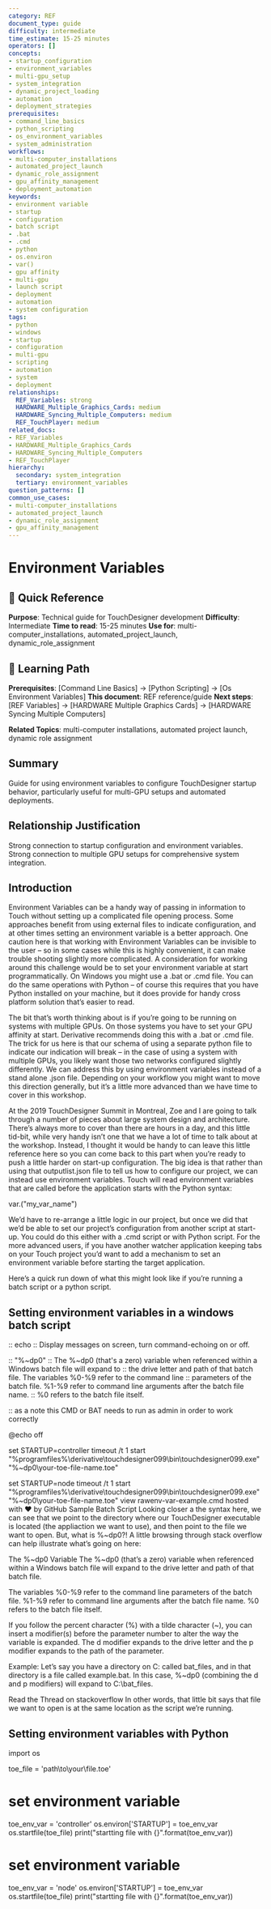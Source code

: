 ```yaml
---
category: REF
document_type: guide
difficulty: intermediate
time_estimate: 15-25 minutes
operators: []
concepts:
- startup_configuration
- environment_variables
- multi-gpu_setup
- system_integration
- dynamic_project_loading
- automation
- deployment_strategies
prerequisites:
- command_line_basics
- python_scripting
- os_environment_variables
- system_administration
workflows:
- multi-computer_installations
- automated_project_launch
- dynamic_role_assignment
- gpu_affinity_management
- deployment_automation
keywords:
- environment variable
- startup
- configuration
- batch script
- .bat
- .cmd
- python
- os.environ
- var()
- gpu affinity
- multi-gpu
- launch script
- deployment
- automation
- system configuration
tags:
- python
- windows
- startup
- configuration
- multi-gpu
- scripting
- automation
- system
- deployment
relationships:
  REF_Variables: strong
  HARDWARE_Multiple_Graphics_Cards: medium
  HARDWARE_Syncing_Multiple_Computers: medium
  REF_TouchPlayer: medium
related_docs:
- REF_Variables
- HARDWARE_Multiple_Graphics_Cards
- HARDWARE_Syncing_Multiple_Computers
- REF_TouchPlayer
hierarchy:
  secondary: system_integration
  tertiary: environment_variables
question_patterns: []
common_use_cases:
- multi-computer_installations
- automated_project_launch
- dynamic_role_assignment
- gpu_affinity_management
---
```


# Environment Variables

<!-- TD-META
category: REF
document_type: guide
operators: []
concepts: [startup_configuration, environment_variables, multi-gpu_setup, system_integration, dynamic_project_loading, automation, deployment_strategies]
prerequisites: [command_line_basics, python_scripting, os_environment_variables, system_administration]
workflows: [multi-computer_installations, automated_project_launch, dynamic_role_assignment, gpu_affinity_management, deployment_automation]
related: [REF_Variables, HARDWARE_Multiple_Graphics_Cards, HARDWARE_Syncing_Multiple_Computers, REF_TouchPlayer]
relationships: {
  "REF_Variables": "strong", 
  "HARDWARE_Multiple_Graphics_Cards": "medium", 
  "HARDWARE_Syncing_Multiple_Computers": "medium",
  "REF_TouchPlayer": "medium"
}
hierarchy:
  primary: "fundamentals"
  secondary: "system_integration"
  tertiary: "environment_variables"
keywords: [environment variable, startup, configuration, batch script, .bat, .cmd, python, os.environ, var(), gpu affinity, multi-gpu, launch script, deployment, automation, system configuration]
tags: [python, windows, startup, configuration, multi-gpu, scripting, automation, system, deployment]
TD-META -->

## 🎯 Quick Reference

**Purpose**: Technical guide for TouchDesigner development
**Difficulty**: Intermediate
**Time to read**: 15-25 minutes
**Use for**: multi-computer_installations, automated_project_launch, dynamic_role_assignment

## 🔗 Learning Path

**Prerequisites**: [Command Line Basics] → [Python Scripting] → [Os Environment Variables]
**This document**: REF reference/guide
**Next steps**: [REF Variables] → [HARDWARE Multiple Graphics Cards] → [HARDWARE Syncing Multiple Computers]

**Related Topics**: multi-computer installations, automated project launch, dynamic role assignment

## Summary

Guide for using environment variables to configure TouchDesigner startup behavior, particularly useful for multi-GPU setups and automated deployments.

## Relationship Justification

Strong connection to startup configuration and environment variables. Strong connection to multiple GPU setups for comprehensive system integration.

## Introduction

Environment Variables can be a handy way of passing in information to Touch without setting up a complicated file opening process. Some approaches benefit from using external files to indicate configuration, and at other times setting an environment variable is a better approach. One caution here is that working with Environment Variables can be invisible to the user – so in some cases while this is highly convenient, it can make trouble shooting slightly more complicated. A consideration for working around this challenge would be to set your environment variable at start programmatically. On Windows you might use a .bat or .cmd file. You can do the same operations with Python – of course this requires that you have Python installed on your machine, but it does provide for handy cross platform solution that’s easier to read.

The bit that’s worth thinking about is if you’re going to be running on systems with multiple GPUs. On those systems you have to set your GPU affinity at start. Derivative recommends doing this with a .bat or .cmd file. The trick for us here is that our schema of using a separate python file to indicate our indication will break – in the case of using a system with multiple GPUs, you likely want those two networks configured slightly differently. We can address this by using environment variables instead of a stand alone .json file. Depending on your workflow you might want to move this direction generally, but it’s a little more advanced than we have time to cover in this workshop.

At the 2019 TouchDesigner Summit in Montreal, Zoe and I are going to talk through a number of pieces about large system design and architecture. There’s always more to cover than there are hours in a day, and this little tid-bit, while very handy isn’t one that we have a lot of time to talk about at the workshop. Instead, I thought it would be handy to can leave this little reference here so you can come back to this part when you’re ready to push a little harder on start-up configuration. The big idea is that rather than using that outputlist.json file to tell us how to configure our project, we can instead use environment variables. Touch will read environment variables that are called before the application starts with the Python syntax:

var.("my_var_name")

We’d have to re-arrange a little logic in our project, but once we did that we’d be able to set our project’s configuration from another script at start-up. You could do this either with a .cmd script or with Python script. For the more advanced users, if you have another watcher application keeping tabs on your Touch project you’d want to add a mechanism to set an environment variable before starting the target application.

Here’s a quick run down of what this might look like if you’re running a batch script or a python script.

## Setting environment variables in a windows batch script

:: echo
:: Display messages on screen, turn command-echoing on or off.

:: "%~dp0"
:: The %~dp0 (that's a zero) variable when referenced within a Windows batch file will expand to
:: the drive letter and path of that batch file. The variables %0-%9 refer to the command line
:: parameters of the batch file. %1-%9 refer to command line arguments after the batch file name.
:: %0 refers to the batch file itself.

:: as a note this CMD or BAT needs to run as admin in order to work correctly

@echo off

set STARTUP=controller
timeout /t 1
start "%programfiles%\derivative\touchdesigner099\bin\touchdesigner099.exe" "%~dp0\your-toe-file-name.toe"

set STARTUP=node
timeout /t 1
start "%programfiles%\derivative\touchdesigner099\bin\touchdesigner099.exe" "%~dp0\your-toe-file-name.toe"
view rawenv-var-example.cmd hosted with ❤ by GitHub
Sample Batch Script
Looking closer a the syntax here, we can see that we point to the directory where our TouchDesigner executable is located (the appliaction we want to use), and then point to the file we want to open. But, what is %~dp0?! A little browsing through stack overflow can help illustrate what’s going on here:

The %~dp0 Variable
The %~dp0 (that’s a zero) variable when referenced within a Windows batch file will expand to the drive letter and path of that batch file.

The variables %0-%9 refer to the command line parameters of the batch file. %1-%9 refer to command line arguments after the batch file name. %0 refers to the batch file itself.

If you follow the percent character (%) with a tilde character (~), you can insert a modifier(s) before the parameter number to alter the way the variable is expanded. The d modifier expands to the drive letter and the p modifier expands to the path of the parameter.

Example: Let’s say you have a directory on C: called bat_files, and in that directory is a file called example.bat. In this case, %~dp0 (combining the d and p modifiers) will expand to C:\bat_files.

Read the Thread on stackoverflow
In other words, that little bit says that file we want to open is at the same location as the script we’re running.

## Setting environment variables with Python

import os

toe_file = 'path\\to\\your\\file.toe'

# set environment variable

toe_env_var             = 'controller'
os.environ['STARTUP']   = toe_env_var
os.startfile(toe_file)
print("startting file with {}".format(toe_env_var))

# set environment variable

toe_env_var             = 'node'
os.environ['STARTUP']   = toe_env_var
os.startfile(toe_file)
print("startting file with {}".format(toe_env_var))
